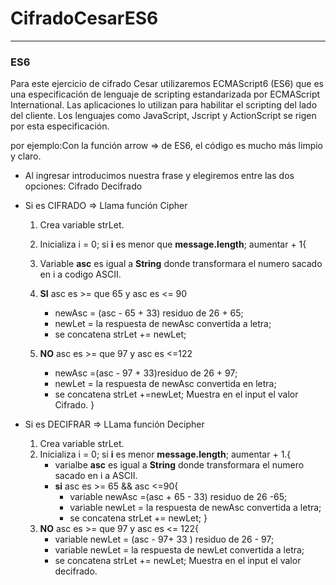 # CifradoCesarES6
___
### ES6

Para este ejercicio de cifrado Cesar utilizaremos ECMAScript6 (ES6) que es una especificación de lenguaje de scripting estandarizada por ECMAScript International. Las aplicaciones lo utilizan para habilitar el scripting del lado del cliente. Los lenguajes como JavaScript, Jscript y ActionScript se rigen por esta especificación.

por ejemplo:Con la función arrow => de ES6, el código es mucho más limpio y claro.

* Al ingresar introducimos nuestra frase y elegiremos entre las dos opciones:
     Cifrado 
     Decifrado

* Si es CIFRADO => Llama función Cipher
    1. Crea variable strLet.
    2. Inicializa i = 0; si **i** es menor que **message.length**; aumentar + 1{
    3. Variable **asc** es igual a **String** donde transformara el numero sacado en i a codigo ASCII.
    4. **SI** asc es >= que 65 y asc es <= 90 
         * newAsc = (asc - 65 + 33) residuo de 26 + 65;
         * newLet = la respuesta de newAsc convertida a letra;
         * se concatena strLet += newLet;

    5. **NO** asc es >= que 97 y asc es <=122 
        * newAsc =(asc - 97 + 33)residuo de 26 + 97;
        * newLet = la respuesta de newAsc convertida en letra;
        * se concatena strLet +=newLet;
    Muestra en el input el valor Cifrado.
}
* Si es DECIFRAR => LLama función Decipher
    1. Crea variable strLet.
    2. Inicializa i = 0; si **i** es menor **message.length**; aumentar + 1.{
        * varialbe **asc** es igual a **String** donde transformara el numero sacado en i a ASCII.
        * **si** asc es >= 65 && asc <=90{
            * variable newAsc =(asc + 65 - 33) residuo de 26 -65;
            * variable newLet = la respuesta de newAsc convertida a letra;
            * se concatena strLet += newLet;
        }
    3. **NO** asc es >= que 97 y asc es <= 122{
        * variable newLet = (asc - 97+ 33 ) residuo de 26 - 97;
        * variable newLet = la respuesta de newLet convertida a letra;
        * se concatena strLet += newLet;
    Muestra en el input el valor decifrado.